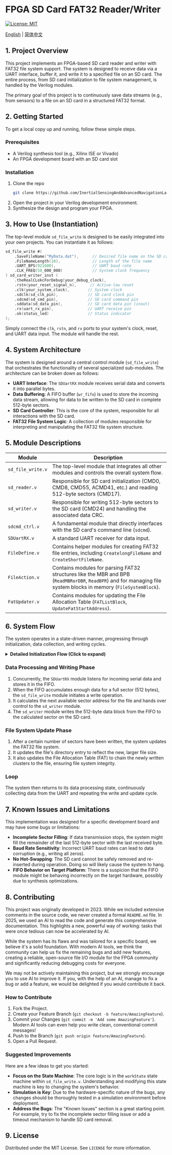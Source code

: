 # FPGA SD Card FAT32 Reader/Writer

[![License: MIT](https://img.shields.io/badge/License-MIT-yellow.svg)](https://opensource.org/licenses/MIT)

[English](./README_en.md) | [简体中文](./README_zh.md)

## 1. Project Overview

This project implements an FPGA-based SD card reader and writer with FAT32 file system support. The system is designed to receive data via a UART interface, buffer it, and write it to a specified file on an SD card. The entire process, from SD card initialization to file system management, is handled by the Verilog modules.

The primary goal of this project is to continuously save data streams (e.g., from sensors) to a file on an SD card in a structured FAT32 format.

## 2. Getting Started

To get a local copy up and running, follow these simple steps.

### Prerequisites

*   A Verilog synthesis tool (e.g., Xilinx ISE or Vivado)
*   An FPGA development board with an SD card slot

### Installation

1.  Clone the repo
    ```sh
    git clone https://github.com/InertialSensingAndAdvancedNavigationLab/FPGA-SDCardReaderAndWriter.git
    ```
2.  Open the project in your Verilog development environment.
3.  Synthesize the design and program your FPGA.

## 3. How to Use (Instantiation)

The top-level module `sd_file_write` is designed to be easily integrated into your own projects. You can instantiate it as follows:

```verilog
sd_file_write #(
    .SaveFileName("MyData.dat"),      // Desired file name on the SD card
    .FileNameLength(10),              // Length of the file name
    .UART_BPS(921600),                // UART baud rate
    .CLK_FREQ(50_000_000)             // System clock frequency
) sd_card_writer_inst (
    .theRealCLokcForDebug(your_debug_clock),
    .rstn(your_reset_signal_n),      // Active-low reset
    .clk(your_system_clock),        // System clock
    .sdclk(sd_clk_pin),             // SD card clock pin
    .sdcmd(sd_cmd_pin),             // SD card command pin
    .sddata(sd_data_pin),           // SD card data pin (inout)
    .rx(uart_rx_pin),               // UART receive pin
    .ok(status_led)                 // Status indicator
);
```

Simply connect the `clk`, `rstn`, and `rx` ports to your system's clock, reset, and UART data input. The module will handle the rest.

## 4. System Architecture

The system is designed around a central control module (`sd_file_write`) that orchestrates the functionality of several specialized sub-modules. The architecture can be broken down as follows:

*   **UART Interface**: The `SDUartRX` module receives serial data and converts it into parallel bytes.
*   **Data Buffering**: A FIFO buffer (`wr_fifo`) is used to store the incoming data stream, allowing for data to be written to the SD card in complete 512-byte sectors.
*   **SD Card Controller**: This is the core of the system, responsible for all interactions with the SD card.
*   **FAT32 File System Logic**: A collection of modules responsible for interpreting and manipulating the FAT32 file system structure.

## 5. Module Descriptions

| Module                | Description                                                                                                                                      |
| --------------------- | ------------------------------------------------------------------------------------------------------------------------------------------------ |
| `sd_file_write.v`     | The top-level module that integrates all other modules and controls the overall system flow.                                                     |
| `sd_reader.v`         | Responsible for SD card initialization (CMD0, CMD8, CMD55, ACMD41, etc.) and reading 512-byte sectors (CMD17).                                     |
| `sd_writer.v`         | Responsible for writing 512-byte sectors to the SD card (CMD24) and handling the associated data CRC.                                            |
| `sdcmd_ctrl.v`        | A fundamental module that directly interfaces with the SD card's command line (`sdcmd`).                                                          |
| `SDUartRX.v`          | A standard UART receiver for data input.                                                                                                         |
| `FileDefine.v`        | Contains helper modules for creating FAT32 file entries, including `CreatelongFileName` and `CreateShortFileName`.                                 |
| `FileAction.v`        | Contains modules for parsing FAT32 structures like the MBR and BPB (`ReadMBRorDBR`, `ReadBPR`) and for managing file system blocks in memory (`FileSystemBlock`). |
| `FatUpdater.v`        | Contains modules for updating the File Allocation Table (`FATListBlock`, `UpdateFatStartAddress`).                                               |

## 6. System Flow

The system operates in a state-driven manner, progressing through initialization, data collection, and writing cycles.

<details>
<summary><b>Detailed Initialization Flow (Click to expand)</b></summary>

The initialization process is managed by the `workState` state machine in `sd_file_write.v`. Here is a step-by-step breakdown:

1.  **`inReset`**: The system starts in this state upon reset. It waits for the `sd_reader` module to complete the basic SD card initialization. Once the `sd_reader` is idle (`readingIsDoing == 0`), the state machine transitions to the next state.
2.  **`initializeMBRorDBR`**: The system reads sector 0 of the SD card to find the Master Boot Record (MBR). The MBR contains the partition table, and from this, the location of the first partition's boot record (the DBR or BPB) is extracted. The address of the DBR/BPB is stored in `theBPRDirectory`.
3.  **`initializeMBRorDBRFinish`**: A transitional state to verify the address read from the MBR. If the address is valid, it prepares to read the DBR by setting `theSectorAddress` to `theBPRDirectory`.
4.  **`initializeBPR`**: The system reads the DBR/BPB sector. This sector contains crucial information about the FAT32 file system, such as the number of reserved sectors, the number of FATs, and the sectors per cluster. This information is used to calculate the starting address of the root directory.
5.  **`initializeBPRFinish`**: A transitional state to verify the information read from the DBR. If the root directory address seems valid, it prepares to read the root directory to find the target file.
6.  **`initializeFileSystem`**: The system reads the root directory, sector by sector, searching for the file specified by the `SaveFileName` parameter. It compares the file names in the directory entries with the target file name.
7.  **`initializeFileSystemFinish` / `waitEnoughData`**: Once the target file is found, its starting cluster and other information are saved. The system then transitions to the `waitEnoughData` state, where it waits for the input FIFO to accumulate enough data (512 bytes) to start the writing process. At this point, the control of the SDIO lines is handed over to the `sd_writer` module.

</details>

### Data Processing and Writing Phase

1.  Concurrently, the `SDUartRX` module listens for incoming serial data and stores it in the FIFO.
2.  When the FIFO accumulates enough data for a full sector (512 bytes), the `sd_file_write` module initiates a write operation.
3.  It calculates the next available sector address for the file and hands over control to the `sd_writer` module.
4.  The `sd_writer` module writes the 512-byte data block from the FIFO to the calculated sector on the SD card.

### File System Update Phase

1.  After a certain number of sectors have been written, the system updates the FAT32 file system.
2.  It updates the file's directory entry to reflect the new, larger file size.
3.  It also updates the File Allocation Table (FAT) to chain the newly written clusters to the file, ensuring file system integrity.

### Loop

The system then returns to its data processing state, continuously collecting data from the UART and repeating the write and update cycle.

## 7. Known Issues and Limitations

This implementation was designed for a specific development board and may have some bugs or limitations:

*   **Incomplete Sector Filling**: If data transmission stops, the system might fill the remainder of the last 512-byte sector with the last received byte.
*   **Baud Rate Sensitivity**: Incorrect UART baud rates can lead to data corruption (e.g., writing all zeros).
*   **No Hot-Swapping**: The SD card cannot be safely removed and re-inserted during operation. Doing so will likely cause the system to hang.
*   **FIFO Behavior on Target Platform**: There is a suspicion that the FIFO module might be behaving incorrectly on the target hardware, possibly due to synthesis optimizations.

## 8. Contributing

This project was originally developed in 2023. While we included extensive comments in the source code, we never created a formal `README.md` file. In 2025, we used an AI to read the code and generate this comprehensive documentation. This highlights a new, powerful way of working: tasks that were once tedious can now be accelerated by AI.

While the system has its flaws and was tailored for a specific board, we believe it's a solid foundation. With modern AI tools, we think the community can help us fix the remaining bugs and add new features, creating a reliable, open-source file I/O module for the FPGA community and significantly reducing debugging costs for everyone.

We may not be actively maintaining this project, but we strongly encourage you to use AI to improve it. If you, with the help of an AI, manage to fix a bug or add a feature, we would be delighted if you would contribute it back.

### How to Contribute

1.  Fork the Project.
2.  Create your Feature Branch (`git checkout -b feature/AmazingFeature`).
3.  Commit your Changes (`git commit -m 'Add some AmazingFeature'`). Modern AI tools can even help you write clean, conventional commit messages!
4.  Push to the Branch (`git push origin feature/AmazingFeature`).
5.  Open a Pull Request.

### Suggested Improvements

Here are a few ideas to get you started:

*   **Focus on the State Machine**: The core logic is in the `workState` state machine within `sd_file_write.v`. Understanding and modifying this state machine is key to changing the system's behavior.
*   **Simulation is Key**: Due to the hardware-specific nature of the bugs, any changes should be thoroughly tested in a simulation environment before deployment.
*   **Address the Bugs**: The "Known Issues" section is a great starting point. For example, try to fix the incomplete sector filling issue or add a timeout mechanism to handle SD card removal.

## 9. License

Distributed under the MIT License. See `LICENSE` for more information.